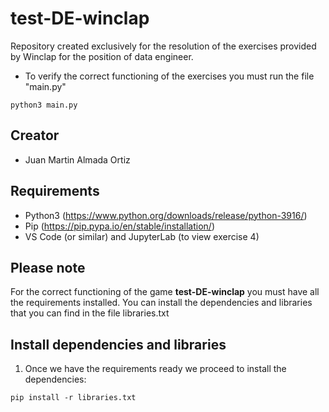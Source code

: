 # test-DE-winclap
Repository created exclusively for the resolution of the exercises provided by Winclap for the position of data engineer.

* To verify the correct functioning of the exercises you must run the file "main.py"
```console
python3 main.py
```

## Creator

* Juan Martin Almada Ortiz

## Requirements

* Python3 (https://www.python.org/downloads/release/python-3916/)
* Pip (https://pip.pypa.io/en/stable/installation/)
* VS Code (or similar) and JupyterLab (to view exercise 4)

## Please note

  For the correct functioning of the game **test-DE-winclap** you must have all the requirements installed.
  You can install the dependencies and libraries that you can find in the file libraries.txt


## Install dependencies and libraries

1. Once we have the requirements ready we proceed to install the dependencies:
```console
pip install -r libraries.txt
```
